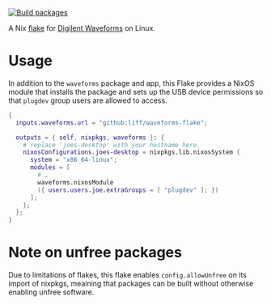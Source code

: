 [![Build packages](https://github.com/liff/waveforms-flake/actions/workflows/build-packages.yml/badge.svg)](https://github.com/liff/waveforms-flake/actions/workflows/build-packages.yml)

A Nix [flake](https://nixos.wiki/wiki/Flakes) for
[Digilent Waveforms](https://store.digilentinc.com/digilent-waveforms/)
on Linux.

# Usage

In addition to the `waveforms` package and app, this Flake provides a
NixOS module that installs the package and sets up the USB device 
permissions so that `plugdev` group users are allowed to access.

```nix
{
  inputs.waveforms.url = "github:liff/waveforms-flake";

  outputs = { self, nixpkgs, waveforms }: {
    # replace 'joes-desktop' with your hostname here.
    nixosConfigurations.joes-desktop = nixpkgs.lib.nixosSystem {
      system = "x86_64-linux";
      modules = [
        # …
        waveforms.nixosModule
        ({ users.users.joe.extraGroups = [ "plugdev" ]; })
      ];
    };
  };
}
```

# Note on unfree packages

Due to limitations of flakes, this flake enables `config.allowUnfree`
on its import of nixpkgs, meaining that packages can be built without
otherwise enabling unfree software.
